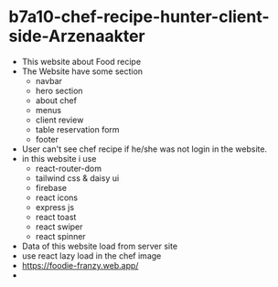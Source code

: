 # b7a10-chef-recipe-hunter-client-side-Arzenaakter


* This website about Food recipe
* The Website have some section
    * navbar
    * hero section
    * about chef
    * menus
    * client review
    * table reservation form
    * footer
* User can't see chef recipe if he/she was not login in the website.
* in this website i use 
   * react-router-dom
   * tailwind css & daisy ui
   * firebase
   * react icons
   * express js
   * react toast
   * react swiper 
   * react spinner
* Data of this website load from server site
* use react lazy load in the chef image
* https://foodie-franzy.web.app/
* 



